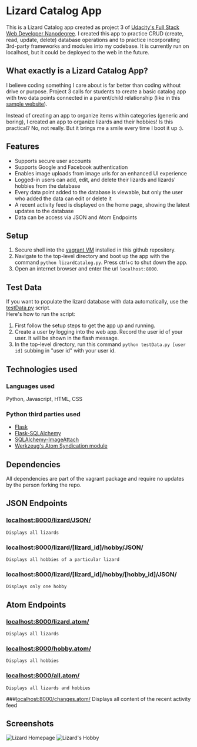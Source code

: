 # Lizard Catalog App
This is a Lizard Catalog app created as project 3 of [Udacity's Full Stack Web Developer Nanodegree](https://www.udacity.com/course/full-stack-web-developer-nanodegree--nd004).  I created this app to practice CRUD (create, read, update, delete) database operations and to practice incorporating 3rd-party frameworks and modules into my codebase.  It is currently run on localhost, but it could be deployed to the web in the future.

## What exactly is a Lizard Catalog App?
I believe coding something I care about is far better than coding without drive or purpose.  Project 3 calls for students to create a basic catalog app with two data points connected in a parent/child relationship (like in this [sample website](https://docs.google.com/document/d/1jFjlq_f-hJoAZP8dYuo5H3xY62kGyziQmiv9EPIA7tM/pub?embedded=true)).

Instead of creating an app to organize items within categories (generic and boring), I created an app to organize lizards and their hobbies! Is this practical? No, not really.  But it brings me a smile every time I boot it up :).

## Features
* Supports secure user accounts
* Supports Google and Facebook authentication
* Enables image uploads from image urls for an enhanced UI experience
* Logged-in users can add, edit, and delete their lizards and lizards' hobbies from the database
* Every data point added to the database is viewable, but only the user who added the data can edit or delete it
* A recent activity feed is displayed on the home page, showing the latest updates to the database
* Data can be access via JSON and Atom Endpoints

## Setup
1. Secure shell into the [vagrant VM](https://www.vagrantup.com/docs/getting-started/) installed in this github repository.
2. Navigate to the top-level directory and boot up the app with the command `python lizardCatalog.py`. Press ctrl+c to shut down the app.
3. Open an internet browser and enter the url `localhost:8000`.

## Test Data
If you want to populate the lizard database with data automatically, use the [testData.py](https://github.com/snackattas/LizardApp/blob/master/testData.py)  script.  
Here's how to run the script:

1. First follow the setup steps to get the app up and running.
2. Create a user by logging into the web app.  Record the user id of your user.  It will be shown in the flash message.
3. In the top-level directory, run this command `python testData.py [user id]` subbing in "user id" with your user id.

## Technologies used
### Languages used
Python, Javascript, HTML, CSS
### Python third parties used
* [Flask](http://flask.pocoo.org/docs/0.10/)
* [Flask-SQLAlchemy](http://flask-sqlalchemy.pocoo.org/2.1/)
* [SQLAlchemy-ImageAttach](http://sqlalchemy-imageattach.readthedocs.org/en/stable/index.html)
* [Werkzeug's Atom Syndication module](http://werkzeug.pocoo.org/docs/0.11/contrib/atom/)

## Dependencies
All dependencies are part of the vagrant package and require no updates by the person forking the repo.

## JSON Endpoints
### [localhost:8000/lizard/JSON/](localhost:8000/lizard/JSON/)
    Displays all lizards
### localhost:8000/lizard/\[lizard_id\]/hobby/JSON/
    Displays all hobbies of a particular lizard
### localhost:8000/lizard/\[lizard_id\]/hobby/\[hobby_id\]/JSON/
    Displays only one hobby
## Atom Endpoints
### [localhost:8000/lizard.atom/](localhost:8000/lizard.atom/)
    Displays all lizards
### [localhost:8000/hobby.atom/](localhost:8000/hobby.atom/)
    Displays all hobbies
### [localhost:8000/all.atom/](localhost:8000/all.atom/)
    Displays all lizards and hobbies
###[localhost:8000/changes.atom/](localhost:8000/changes.atom/)
    Displays all content of the recent activity feed

## Screenshots
![Lizard Homepage](/../master/pkg/static/Lizard%20Homepage.JPG?raw=true "Lizard Homepage")
![Lizard's Hobby](/../master/pkg/static/Lizard%20Hobby.JPG?raw=true "Lizard's Hobbies")
